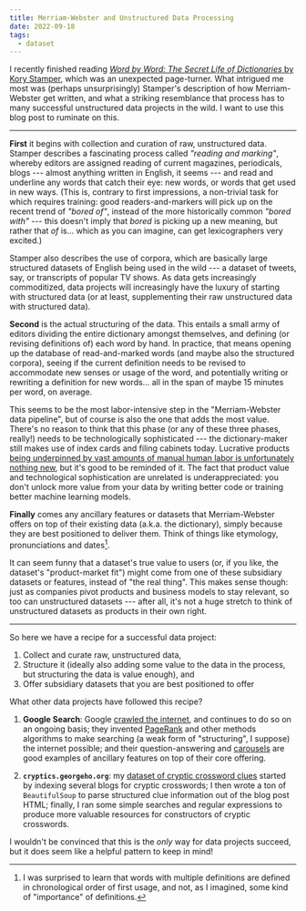 ```yaml
---
title: Merriam-Webster and Unstructured Data Processing
date: 2022-09-18
tags:
  - dataset
---
```


I recently finished reading [_Word by Word: The Secret Life of Dictionaries_ by
Kory
Stamper](https://bookshop.org/books/word-by-word-the-secret-life-of-dictionaries/9781101970263),
which was an unexpected page-turner. What intrigued me most was (perhaps
unsurprisingly) Stamper's description of how Merriam-Webster get written, and
what a striking resemblance that process has to many successful unstructured
data projects in the wild. I want to use this blog post to ruminate on this.

---

**First** it begins with collection and curation of raw, unstructured data.
Stamper describes a fascinating process called _"reading and marking"_, whereby
editors are assigned reading of current magazines, periodicals, blogs ---
almost anything written in English, it seems --- and read and underline any
words that catch their eye: new words, or words that get used in new ways.
(This is, contrary to first impressions, a non-trivial task for which requires
training: good readers-and-markers will pick up on the recent trend of _"bored
of"_, instead of the more historically common _"bored with"_ --- this doesn't
imply that _bored_ is picking up a new meaning, but rather that _of_ is...
which as you can imagine, can get lexicographers very excited.)

Stamper also describes the use of corpora, which are basically large structured
datasets of English being used in the wild --- a dataset of tweets, say, or
transcripts of popular TV shows. As data gets increasingly commoditized, data
projects will increasingly have the luxury of starting with structured data (or
at least, supplementing their raw unstructured data with structured data).

**Second** is the actual structuring of the data. This entails a small army of
editors dividing the entire dictionary amongst themselves, and defining (or
revising definitions of) each word by hand. In practice, that means opening up
the database of read-and-marked words (and maybe also the structured corpora),
seeing if the current definition needs to be revised to accommodate new senses
or usage of the word, and potentially writing or rewriting a definition for new
words... all in the span of maybe 15 minutes per word, on average.

This seems to be the most labor-intensive step in the "Merriam-Webster data
pipeline", but of course is also the one that adds the most value. There's no
reason to think that this phase (or any of these three phases, really!) needs
to be technologically sophisticated --- the dictionary-maker still makes use of
index cards and filing cabinets today. Lucrative products [being underpinned by
vast amounts of manual human labor is unfortunately nothing
new](https://vicki.substack.com/p/neural-nets-are-just-people-all-the), but
it's good to be reminded of it. The fact that product value and technological
sophistication are unrelated is underappreciated: you don't unlock more value
from your data by writing better code or training better machine learning
models.

**Finally** comes any ancillary features or datasets that Merriam-Webster
offers on top of their existing data (a.k.a. the dictionary), simply because
they are best positioned to deliver them. Think of things like etymology,
pronunciations and dates[^1].

[^1]: I was surprised to learn that words with multiple definitions are defined
  in chronological order of first usage, and not, as I imagined, some kind of
  "importance" of definitions.

It can seem funny that a dataset's true value to users (or, if you like, the
dataset's "product-market fit") might come from one of these subsidiary
datasets or features, instead of "the real thing". This makes sense though:
just as companies pivot products and business models to stay relevant, so too
can unstructured datasets --- after all, it's not a huge stretch to think of
unstructured datasets as products in their own right.

---

So here we have a recipe for a successful data project:

1. Collect and curate raw, unstructured data,
2. Structure it (ideally also adding some value to the data in the process, but
   structuring the data is value enough), and
3. Offer subsidiary datasets that you are best positioned to offer

What other data projects have followed this recipe?

1. **Google Search**: Google [crawled the
   internet](https://developers.google.com/search/docs/advanced/crawling/googlebot),
   and continues to do so on an ongoing basis; they invented
   [PageRank](https://en.wikipedia.org/wiki/PageRank) and other methods
   algorithms to make searching (a weak form of "structuring", I suppose) the
   internet possible; and their question-answering and
   [carousels](https://developers.google.com/search/docs/advanced/structured-data/carousel)
   are good examples of ancillary features on top of their core offering. 

2. **`cryptics.georgeho.org`**: my [dataset of cryptic crossword
   clues](/cryptic-clues/) started by indexing several blogs for cryptic
   crosswords; I then wrote a ton of `BeautifulSoup` to parse structured clue
   information out of the blog post HTML; finally, I ran some simple searches
   and regular expressions to produce more valuable resources for constructors
   of cryptic crosswords. 

I wouldn't be convinced that this is the _only_ way for data projects succeed,
but it does seem like a helpful pattern to keep in mind!
